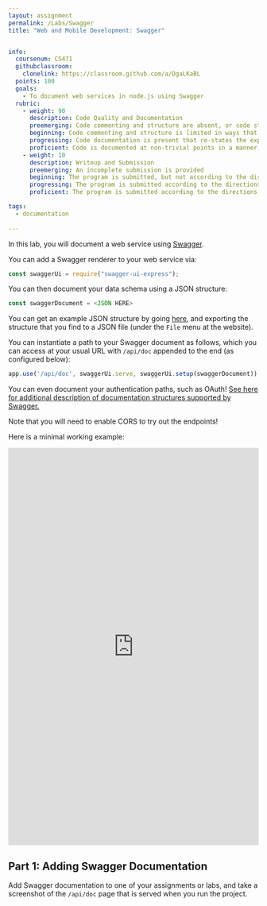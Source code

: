 ```yaml
---
layout: assignment
permalink: /Labs/Swagger
title: "Web and Mobile Development: Swagger"


info:
  coursenum: CS471
  githubclassroom:
    clonelink: https://classroom.github.com/a/OgaLKaBL
  points: 100
  goals:
    - To document web services in node.js using Swagger
  rubric:
    - weight: 90
      description: Code Quality and Documentation
      preemerging: Code commenting and structure are absent, or code structure departs significantly from best practice, and/or the code departs significantly from the style guide
      beginning: Code commenting and structure is limited in ways that reduce the readability of the program, and/or there are minor departures from the style guide
      progressing: Code documentation is present that re-states the explicit code definitions, and/or code is written that mostly adheres to the style guide
      proficient: Code is documented at non-trivial points in a manner that enhances the readability of the program, and code is written according to the style guide
    - weight: 10
      description: Writeup and Submission
      preemerging: An incomplete submission is provided
      beginning: The program is submitted, but not according to the directions in one or more ways (for example, because it is lacking a readme writeup)
      progressing: The program is submitted according to the directions with a minor omission or correction needed
      proficient: The program is submitted according to the directions, including a readme writeup describing the solution

tags:
  - documentation
  
---
```


In this lab, you will document a web service using [Swagger](https://swagger.io/docs/specification/2-0/basic-structure/).

You can add a Swagger renderer to your web service via:

```javascript
const swaggerUi = require("swagger-ui-express");
```

You can then document your data schema using a JSON structure:

```javascript
const swaggerDocument = <JSON HERE>
```

You can get an example JSON structure by going [here](https://editor.swagger.io/), and exporting the structure that you find to a JSON file (under the `File` menu at the website).

You can instantiate a path to your Swagger document as follows, which you can access at your usual URL with `/api/doc` appended to the end (as configured below):

```javascript
app.use('/api/doc', swaggerUi.serve, swaggerUi.setup(swaggerDocument));
```

You can even document your authentication paths, such as OAuth!  [See here for additional description of documentation structures supported by Swagger.](https://levelup.gitconnected.com/the-simplest-way-to-add-swagger-to-a-node-js-project-c2a4aa895a3c)

Note that you will need to enable CORS to try out the endpoints!

Here is a minimal working example:

<iframe height="800px" width="100%" src="https://repl.it/@BillJr99/SwaggerExample?lite=true" scrolling="no" frameborder="no" allowtransparency="true" allowfullscreen="true" sandbox="allow-forms allow-pointer-lock allow-popups allow-same-origin allow-scripts allow-modals"></iframe>  

## Part 1: Adding Swagger Documentation

Add Swagger documentation to one of your assignments or labs, and take a screenshot of the `/api/doc` page that is served when you run the project.